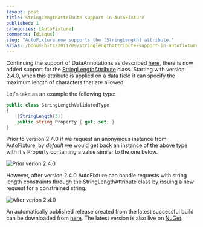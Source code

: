 ```yaml
---
layout: post
title: StringLengthAttribute support in AutoFixture
published: 1
categories: [AutoFixture]
comments: [disqus]
slug: "AutoFixture now supports the [StringLength] attribute."
alias: /bonus-bits/2011/09/stringlengthattribute-support-in-autofixture.html
---
```

<p>Continuing the support of DataAnnotations as described <a href="http://www.nikosbaxevanis.com/bonus-bits/2011/09/rangeattribute-support-in-autofixture.html" target="_blank" title="RangeAttribute support in AutoFixture">here</a>, there is now added support for the&#0160;<a href="http://msdn.microsoft.com/en-us/library/system.componentmodel.dataannotations.stringlengthattribute(v=VS.90).aspx" target="_blank" title="Specifies the maximum length of characters that are allowed in a data field.">StringLengthAttribute</a> class. Starting with version 2.4.0, when this attribute is applied on a data field it can specify the maximum length of characters that are allowed.</p>
<p>Let&#39;s take as an example the following type:</p>

```c#
public class StringLengthValidatedType
{
    [StringLength(3)]
    public string Property { get; set; }
}
```

<p>Prior to version 2.4.0 if&#0160;we request an anonymous instance from AutoFixture, by <em>default</em> we would get back an instance of the above type with it&#39;s Property containing a value similar to the one below.</p>
<p><img src="http://farm9.staticflickr.com/8476/8398548352_20a167088e_o.png" title="Prior verion 2.4.0" alt="Prior verion 2.4.0" /></p>

<p>However, after version 2.4.0 AutoFixture can handle requests with&#0160;string length constraints through the StringLengthAttribute&#0160;class&#0160;by issuing a new request for a constrained string.</p>
<p><img src="http://farm9.staticflickr.com/8084/8398548324_cfb75590cd_o.png" title="After verion 2.4.0" alt="After verion 2.4.0" /></p>

<p>An automatically published release created from the latest successful build can be downloaded from&#0160;<a href="http://autofixture.codeplex.com/releases/view/73545" target="_blank" title="AutoFixture - Downloads">here</a>.&#0160;The latest version is also live on&#0160;<a href="http://nuget.org/List/Packages/AutoFixture" target="_blank" title="AutoFixture - Package">NuGet</a>.</p>